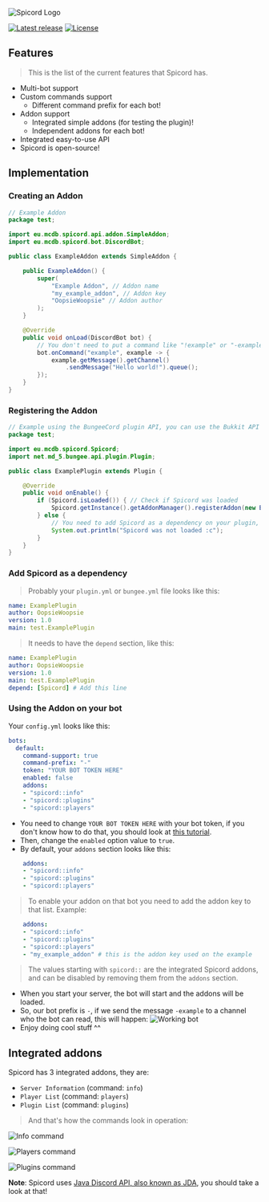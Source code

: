 ![Spicord Logo](https://i.imgur.com/FniEBrc.png)

[![Latest release](https://img.shields.io/github/release/OopsieWoopsie/Spicord.svg)](https://github.com/OopsieWoopsie/Spicord/releases/latest)
[![License](https://img.shields.io/github/license/OopsieWoopsie/Spicord.svg)](https://github.com/OopsieWoopsie/Spicord/blob/master/LICENSE)

## Features
> This is the list of the current features that Spicord has.
* Multi-bot support
* Custom commands support
  * Different command prefix for each bot!
* Addon support
  * Integrated simple addons (for testing the plugin)!
  * Independent addons for each bot!
* Integrated easy-to-use API
* Spicord is open-source!

## Implementation
### Creating an Addon
```java
// Example Addon
package test;

import eu.mcdb.spicord.api.addon.SimpleAddon;
import eu.mcdb.spicord.bot.DiscordBot;

public class ExampleAddon extends SimpleAddon {

	public ExampleAddon() {
		super(
			"Example Addon", // Addon name
			"my_example_addon", // Addon key
			"OopsieWoopsie" // Addon author
		);
	}

	@Override
	public void onLoad(DiscordBot bot) {
		// You don't need to put a command like "!example" or "-example", because the command prefix is configured apart.
		bot.onCommand("example", example -> {
			example.getMessage().getChannel()
				.sendMessage("Hello world!").queue();
		});
	}
}
```
### Registering the Addon
```java
// Example using the BungeeCord plugin API, you can use the Bukkit API if you want ^^
package test;

import eu.mcdb.spicord.Spicord;
import net.md_5.bungee.api.plugin.Plugin;

public class ExamplePlugin extends Plugin {

	@Override
	public void onEnable() {
		if (Spicord.isLoaded()) { // Check if Spicord was loaded
			Spicord.getInstance().getAddonManager().registerAddon(new ExampleAddon()); // Register the addon
		} else {
			// You need to add Spicord as a dependency on your plugin, so this will never happen :D
			System.out.println("Spicord was not loaded :c");
		}
	}
}
```
### Add Spicord as a dependency
> Probably your `plugin.yml` or `bungee.yml` file looks like this:
```yaml
name: ExamplePlugin
author: OopsieWoopsie
version: 1.0
main: test.ExamplePlugin
```
> It needs to have the `depend` section, like this:
```yaml
name: ExamplePlugin
author: OopsieWoopsie
version: 1.0
main: test.ExamplePlugin
depend: [Spicord] # Add this line
```
### Using the Addon on your bot
Your `config.yml` looks like this:
```yaml
bots:
  default:
    command-support: true
    command-prefix: "-"
    token: "YOUR BOT TOKEN HERE"
    enabled: false
    addons:
    - "spicord::info"
    - "spicord::plugins"
    - "spicord::players"
```
* You need to change `YOUR BOT TOKEN HERE` with your bot token, if you don't know how to do that, you should look at [this tutorial](https://github.com/reactiflux/discord-irc/wiki/Creating-a-discord-bot-&-getting-a-token).
* Then, change the `enabled` option value to `true`.
* By default, your `addons` section looks like this:
```yaml
    addons:
    - "spicord::info"
    - "spicord::plugins"
    - "spicord::players"
```
> To enable your addon on that bot you need to add the addon key to that list. Example:
```yaml
    addons:
    - "spicord::info"
    - "spicord::plugins"
    - "spicord::players"
    - "my_example_addon" # this is the addon key used on the example
```
> The values starting with `spicord::` are the integrated Spicord addons, and can be disabled by removing them from the `addons` section.
* When you start your server, the bot will start and the addons will be loaded.
* So, our bot prefix is `-`, if we send the message `-example` to a channel who the bot can read, this will happen:
![Working bot](https://i.imgur.com/a8H8O5E.png)
* Enjoy doing cool stuff ^^

## Integrated addons
Spicord has 3 integrated addons, they are:
* `Server Information` (command: `info`)
* `Player List` (command: `players`)
* `Plugin List` (command: `plugins`)

> And that's how the commands look in operation:

![Info command](https://i.imgur.com/IwbntNw.png)

![Players command](https://i.imgur.com/iRCvBo9.png)

![Plugins command](https://i.imgur.com/IAIAk2z.png)


**Note**: Spicord uses [Java Discord API, also known as JDA](https://github.com/DV8FromTheWorld/JDA), you should take a look at that!
